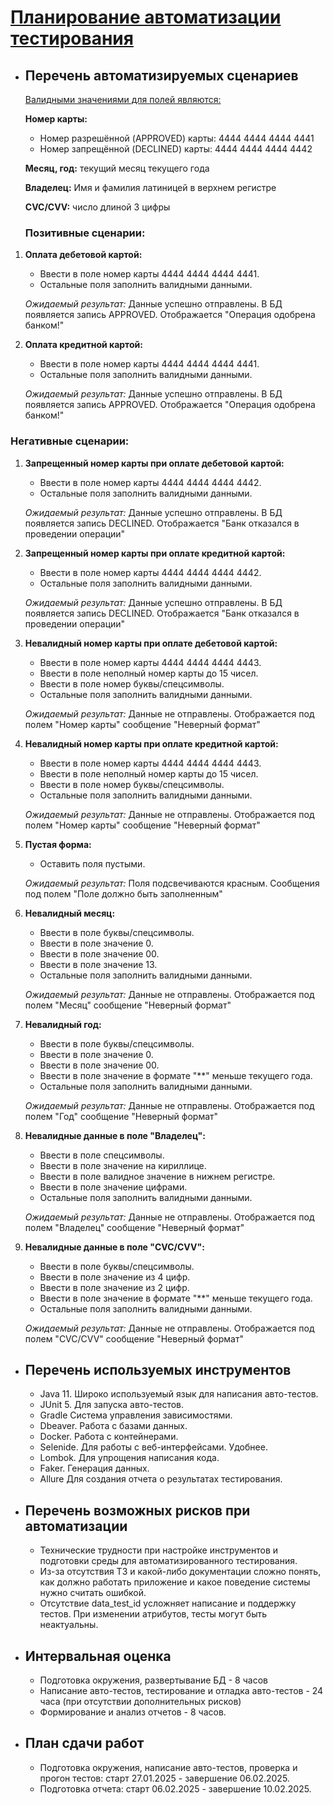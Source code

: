 # <u> Планирование автоматизации тестирования </u>

* ## Перечень автоматизируемых сценариев 

  <u>Валидными значениями для полей являются:</u>

  **Номер карты:**
  * Номер разрешённой (APPROVED) карты: 4444 4444 4444 4441
  * Номер запрещённой (DECLINED) карты: 4444 4444 4444 4442
    
  **Месяц, год:** текущий месяц текущего года

  **Владелец:** Имя и фамилия латиницей в верхнем регистре

  **CVC/CVV:** число длиной 3 цифры

  ### **Позитивные сценарии:**
1. **Оплата дебетовой картой:**

   * Ввести в поле номер карты 4444 4444 4444 4441. 
   * Остальные поля заполнить валидными данными. 

   *Ожидаемый результат:* Данные успешно отправлены. В БД появляется запись APPROVED. Отображается "Операция одобрена банком!"

2. **Оплата кредитной картой:**

   * Ввести в поле номер карты 4444 4444 4444 4441. 
   * Остальные поля заполнить валидными данными. 

   *Ожидаемый результат:* Данные успешно отправлены. В БД появляется запись APPROVED. Отображается "Операция одобрена банком!"
  ### **Негативные сценарии:**
1. **Запрещенный номер карты при оплате дебетовой картой:**
   
   * Ввести в поле номер карты 4444 4444 4444 4442.
   * Остальные поля заполнить валидными данными.

   *Ожидаемый результат:* Данные успешно отправлены. В БД появляется запись DECLINED. Отображается "Банк отказался в проведении операции"

2. **Запрещенный номер карты при оплате кредитной картой:**
    * Ввести в поле номер карты 4444 4444 4444 4442.
    * Остальные поля заполнить валидными данными.

   *Ожидаемый результат:* Данные успешно отправлены. В БД появляется запись DECLINED. Отображается "Банк отказался в проведении операции"
3. **Невалидный номер карты при оплате дебетовой картой:**

    * Ввести в поле номер карты 4444 4444 4444 4443.
    * Ввести в поле неполный номер карты до 15 чисел.
    * Ввести в поле номер буквы/спецсимволы.
    * Остальные поля заполнить валидными данными.

   *Ожидаемый результат:* Данные не отправлены. Отображается под полем "Номер карты" сообщение "Неверный формат"

4. **Невалидный номер карты при оплате кредитной картой:**
    * Ввести в поле номер карты 4444 4444 4444 4443.
    * Ввести в поле неполный номер карты до 15 чисел.
    * Ввести в поле номер буквы/спецсимволы.
    * Остальные поля заполнить валидными данными.

   *Ожидаемый результат:* Данные не отправлены. Отображается под полем "Номер карты" сообщение "Неверный формат"
5. **Пустая форма:**
    * Оставить поля пустыми.

    *Ожидаемый результат:* Поля подсвечиваются красным. Сообщения под полем "Поле должно быть заполненным"
6. **Невалидный месяц:**
    * Ввести в поле буквы/спецсимволы.
    * Ввести в поле значение 0.
    * Ввести в поле значение 00.
    * Ввести в поле значение 13.
    * Остальные поля заполнить валидными данными.

   *Ожидаемый результат:* Данные не отправлены. Отображается под полем "Месяц" сообщение "Неверный формат"
7. **Невалидный год:** 
    * Ввести в поле буквы/спецсимволы.
    * Ввести в поле значение 0.
    * Ввести в поле значение 00.
    * Ввести в поле значение в формате "**" меньше текущего года.
    * Остальные поля заполнить валидными данными.

   *Ожидаемый результат:* Данные не отправлены. Отображается под полем "Год" сообщение "Неверный формат"
8. **Невалидные данные в поле "Владелец":**
    * Ввести в поле спецсимволы.
    * Ввести в поле значение на кириллице.
    * Ввести в поле валидное значение в нижнем регистре.
    * Ввести в поле значение цифрами.
    * Остальные поля заполнить валидными данными.

   *Ожидаемый результат:* Данные не отправлены. Отображается под полем "Владелец" сообщение "Неверный формат"
9. **Невалидные данные в поле "CVC/CVV":**
    * Ввести в поле буквы/спецсимволы.
    * Ввести в поле значение из 4 цифр.
    * Ввести в поле значение из 2 цифр.
    * Ввести в поле значение в формате "**" меньше текущего года.
    * Остальные поля заполнить валидными данными.

   *Ожидаемый результат:* Данные не отправлены. Отображается под полем "CVC/CVV" сообщение "Неверный формат"

* ## Перечень используемых инструментов 
    * Java 11. Широко используемый язык для написания авто-тестов.
    * JUnit 5. Для запуска авто-тестов.
    * Gradle Система управления зависимостями. 
    * Dbeaver. Работа с базами данных. 
    * Docker. Работа с контейнерами.
    * Selenide. Для работы с веб-интерфейсами. Удобнее.
    * Lombok. Для упрощения написания кода. 
    * Faker. Генерация данных. 
    * Allure Для создания отчета о результатах тестирования. 
* ## Перечень возможных рисков при автоматизации 
    * Технические трудности при настройке инструментов и подготовки среды для автоматизированного тестирования. 
    * Из-за отсутствия ТЗ и какой-либо документации сложно понять, как должно работать приложение и какое поведение системы нужно считать ошибкой.
    * Отсутствие data_test_id усложняет написание и поддержку тестов. При изменении атрибутов, тесты могут быть неактуальны.

* ## Интервальная оценка
    * Подготовка окружения, развертывание БД - 8 часов 
    * Написание авто-тестов, тестирование и отладка авто-тестов - 24 часа (при отсутствии дополнительных рисков)
    * Формирование и анализ отчетов - 8 часов.
* ## План сдачи работ 
    * Подготовка окружения, написание авто-тестов, проверка и прогон тестов: старт 27.01.2025 - завершение 06.02.2025.
    * Подготовка отчета: старт 06.02.2025 - завершение 10.02.2025.